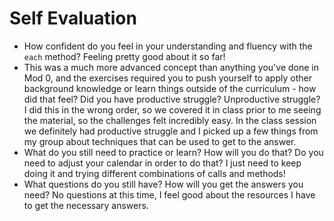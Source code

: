 # Self Evaluation

- How confident do you feel in your understanding and fluency with the `each` method?
Feeling pretty good about it so far!
- This was a much more advanced concept than anything you've done in Mod 0, and the exercises required you to push yourself to apply other background knowledge or learn things outside of the curriculum - how did that feel? Did you have productive struggle? Unproductive struggle?
I did this in the wrong order, so we covered it in class prior to me seeing the material, so the challenges felt incredibly easy. In the class session we definitely had productive struggle and I picked up a few things from my group about techniques that can be used to get to the answer.
- What do you still need to practice or learn? How will you do that? Do you need to adjust your calendar in order to do that?
I just need to keep doing it and trying different combinations of calls and methods!
- What questions do you still have? How will you get the answers you need?
No questions at this time, I feel good about the resources I have to get the necessary answers.